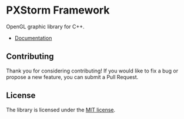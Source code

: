 # PXStorm Framework
OpenGL graphic library for C++.

- [Documentation](https://pxstorm.github.io/framework/)

## Contributing
Thank you for considering contributing! If you would like to fix a bug or propose a new feature, you can submit a Pull Request.

## License
The library is licensed under the [MIT license](http://opensource.org/licenses/MIT).